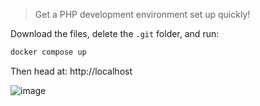 > Get a PHP development environment set up quickly!

Download the files, delete the `.git` folder, and run:

```bash
docker compose up
```

Then head at: http://localhost

![image](https://github.com/user-attachments/assets/08fa51d2-6e07-4753-a4eb-d4cb6394f277)

